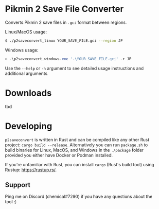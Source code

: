 # Pikmin 2 Save File Converter

Converts Pikmin 2 save files in `.gci` format between regions.

Linux/MacOS usage:
```bash
$ ./p2saveconvert_linux YOUR_SAVE_FILE.gci --region JP
```

Windows usage:
```powershell
> .\p2saveconvert_windows.exe '.\YOUR_SAVE_FILE.gci' -r JP
```

Use the `--help` or `-h` argument to see detailed usage instructions and additional arguments.

# Downloads
tbd

# Developing
`p2saveconvert` is written in Rust and can be compiled like any other Rust project: `cargo build --release`. Alternatively you can run `package.sh` to build binaries for Linux, MacOS, and Windows in the `./package` folder provided you either have Docker or Podman installed.

If you're unfamiliar with Rust, you can install `cargo` (Rust's build tool) using Rustup: https://rustup.rs/.

## Support
Ping me on Discord (chemical#7290) if you have any questions about the tool :)
